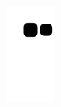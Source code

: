 ![snake gif](https://github.com/devheloisacabral/devheloisacabral/blob/output/github-contribution-grid-snake.svg)

